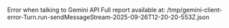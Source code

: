 Error when talking to Gemini API Full report available at: /tmp/gemini-client-error-Turn.run-sendMessageStream-2025-09-26T12-20-20-553Z.json

